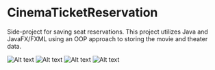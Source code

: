 # CinemaTicketReservation
Side-project for saving seat reservations. This project utilizes Java and JavaFX/FXML using an OOP approach to storing the movie and theater data. 

![Alt text](https://i.imgur.com/EnCgt5N.png)
![Alt text](https://i.imgur.com/OPPAJrD.png)
![Alt text](https://i.imgur.com/jwBpYh2.png)
![Alt text](https://i.imgur.com/P3KUmaH.png)

